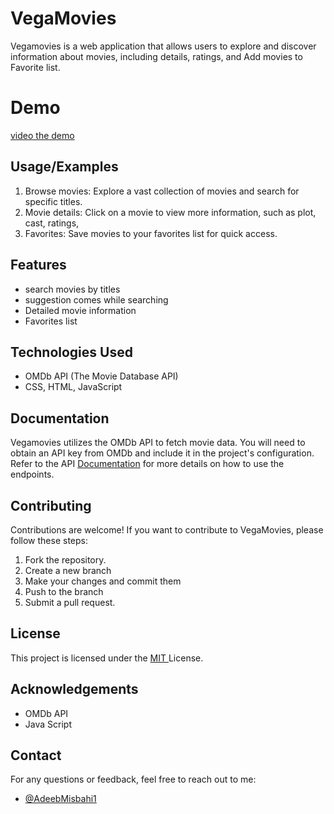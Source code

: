 
# VegaMovies 
Vegamovies is a web application that allows users to explore and discover information about movies, including details, ratings, and Add movies to Favorite list.
# Demo
[video the demo](./images/Done.mp4)



## Usage/Examples
1. Browse movies: Explore a vast collection of movies and search for specific titles.
2. Movie details: Click on a movie to view more information, such as plot, cast, ratings,
3. Favorites: Save movies to your favorites list for quick access.



## Features

- search movies by titles
- suggestion comes while searching
- Detailed movie information
- Favorites list



## Technologies Used
- OMDb API (The Movie Database API)
- CSS, HTML, JavaScript



## Documentation
Vegamovies utilizes the OMDb API to fetch movie data. You will need to obtain an API key from OMDb and include it in the project's configuration. Refer to the API [Documentation](https://www.omdbapi.com/) for more details on how to use the endpoints.

## Contributing
Contributions are welcome! If you want to contribute to VegaMovies, please follow these steps:

1. Fork the repository.
2. Create a new branch 
3. Make your changes and commit them
4. Push to the branch
5. Submit a pull request.
## License
This project is licensed under the 
[MIT ](https://choosealicense.com/licenses/mit/)License.


## Acknowledgements
- OMDb API
- Java Script


## Contact
For any questions or feedback, feel free to reach out to me:


- [@AdeebMisbahi1](https://github.com/AdeebMisbahi1)

